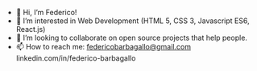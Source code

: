 - 👋 Hi, I’m Federico!
- 👀 I’m interested in Web Development (HTML 5, CSS 3, Javascript ES6, React.js)
- 💞️ I’m looking to collaborate on open source projects that help people.
- 📫 How to reach me: federicobarbagallo@gmail.com     linkedin.com/in/federico-barbagallo

<!---
federicobr-86/federicobr-86 is a ✨ special ✨ repository because its `README.md` (this file) appears on your GitHub profile.
You can click the Preview link to take a look at your changes.
--->
